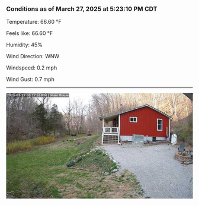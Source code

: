 ### Conditions as of March 27, 2025 at 5:23:10 PM CDT 

Temperature: 66.60 &deg;F

Feels like: 66.60 &deg;F

Humidity: 45%

Wind Direction: WNW

Windspeed: 0.2 mph

Wind Gust: 0.7 mph

---

<img src="./images/latest.jpeg"/>

